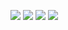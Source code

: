 

<img src="https://img.shields.io/badge/Dart-ffffff?style=for-the-badge&logo=Dart&logoColor=000000"/> <img src="https://img.shields.io/badge/Flutter-ffffff?style=for-the-badge&logo=Flutter&logoColor=00000"/> <img src="https://img.shields.io/badge/Kotlin-ffffff?style=for-the-badge&logo=Kotlin&logoColor=000000"/> <img src="https://img.shields.io/badge/QML-ffffff?style=for-the-badge&logo=qt&logoColor=000000"/>
